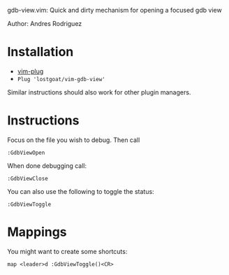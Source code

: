 
gdb-view.vim: Quick and dirty mechanism for opening a focused gdb view


Author: Andres Rodriguez


Installation
============

* [vim-plug](https://github.com/junegunn/vim-plug)
 *  `Plug 'lostgoat/vim-gdb-view'`

Similar instructions should also work for other plugin managers.

Instructions
============

Focus on the file you wish to debug. Then call
```
:GdbViewOpen
```

When done debugging call:
```
:GdbViewClose
```

You can also use the following to toggle the status:
```
:GdbViewToggle
```

Mappings
========

You might want to create some shortcuts:
```
map <leader>d :GdbViewToggle()<CR>
```
